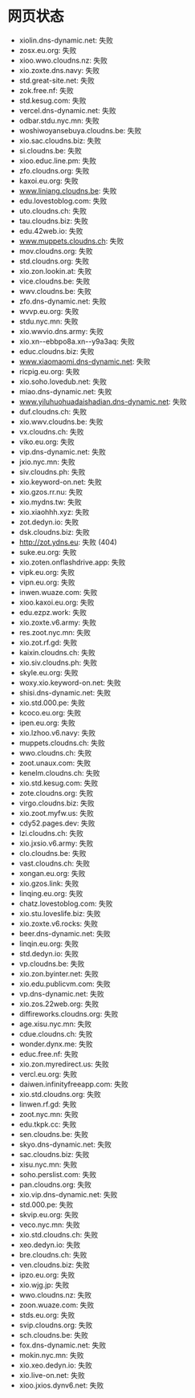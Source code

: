 # 网页状态
- xiolin.dns-dynamic.net: 失败
- zosx.eu.org: 失败
- xioo.wwo.cloudns.nz: 失败
- xio.zoxte.dns.navy: 失败
- std.great-site.net: 失败
- zok.free.nf: 失败
- std.kesug.com: 失败
- vercel.dns-dynamic.net: 失败
- odbar.stdu.nyc.mn: 失败
- woshiwoyansebuya.cloudns.be: 失败
- xio.sac.cloudns.biz: 失败
- si.cloudns.be: 失败
- xioo.educ.line.pm: 失败
- zfo.cloudns.org: 失败
- kaxoi.eu.org: 失败
- www.liniang.cloudns.be: 失败
- edu.lovestoblog.com: 失败
- uto.cloudns.ch: 失败
- tau.cloudns.biz: 失败
- edu.42web.io: 失败
- www.muppets.cloudns.ch: 失败
- mov.cloudns.org: 失败
- std.cloudns.org: 失败
- xio.zon.lookin.at: 失败
- vice.cloudns.be: 失败
- wwv.cloudns.be: 失败
- zfo.dns-dynamic.net: 失败
- wvvp.eu.org: 失败
- stdu.nyc.mn: 失败
- xio.wwvio.dns.army: 失败
- xio.xn--ebbpo8a.xn--y9a3aq: 失败
- educ.cloudns.biz: 失败
- www.xiaomaomi.dns-dynamic.net: 失败
- ricpig.eu.org: 失败
- xio.soho.lovedub.net: 失败
- miao.dns-dynamic.net: 失败
- www.yiluhuohuadaishadian.dns-dynamic.net: 失败
- duf.cloudns.ch: 失败
- xio.wwv.cloudns.be: 失败
- vx.cloudns.ch: 失败
- viko.eu.org: 失败
- vip.dns-dynamic.net: 失败
- jxio.nyc.mn: 失败
- siv.cloudns.ph: 失败
- xio.keyword-on.net: 失败
- xio.gzos.rr.nu: 失败
- xio.mydns.tw: 失败
- xio.xiaohhh.xyz: 失败
- zot.dedyn.io: 失败
- dsk.cloudns.biz: 失败
- http://zot.ydns.eu: 失败 (404)
- suke.eu.org: 失败
- xio.zoten.onflashdrive.app: 失败
- vipk.eu.org: 失败
- vipn.eu.org: 失败
- inwen.wuaze.com: 失败
- xioo.kaxoi.eu.org: 失败
- edu.ezpz.work: 失败
- xio.zoxte.v6.army: 失败
- res.zoot.nyc.mn: 失败
- xio.zot.rf.gd: 失败
- kaixin.cloudns.ch: 失败
- xio.siv.cloudns.ph: 失败
- skyle.eu.org: 失败
- woxy.xio.keyword-on.net: 失败
- shisi.dns-dynamic.net: 失败
- xio.std.000.pe: 失败
- kcoco.eu.org: 失败
- ipen.eu.org: 失败
- xio.lzhoo.v6.navy: 失败
- muppets.cloudns.ch: 失败
- wwo.cloudns.ch: 失败
- zoot.unaux.com: 失败
- kenelm.cloudns.ch: 失败
- xio.std.kesug.com: 失败
- zote.cloudns.org: 失败
- virgo.cloudns.biz: 失败
- xio.zoot.myfw.us: 失败
- cdy52.pages.dev: 失败
- lzi.cloudns.ch: 失败
- xio.jxsio.v6.army: 失败
- clo.cloudns.be: 失败
- vast.cloudns.ch: 失败
- xongan.eu.org: 失败
- xio.gzos.link: 失败
- linqing.eu.org: 失败
- chatz.lovestoblog.com: 失败
- xio.stu.loveslife.biz: 失败
- xio.zoxte.v6.rocks: 失败
- beer.dns-dynamic.net: 失败
- linqin.eu.org: 失败
- std.dedyn.io: 失败
- vp.cloudns.be: 失败
- xio.zon.byinter.net: 失败
- xio.edu.publicvm.com: 失败
- vp.dns-dynamic.net: 失败
- xio.zos.22web.org: 失败
- diffireworks.cloudns.org: 失败
- age.xisu.nyc.mn: 失败
- cdue.cloudns.ch: 失败
- wonder.dynx.me: 失败
- educ.free.nf: 失败
- xio.zon.myredirect.us: 失败
- vercl.eu.org: 失败
- daiwen.infinityfreeapp.com: 失败
- xio.std.cloudns.org: 失败
- linwen.rf.gd: 失败
- zoot.nyc.mn: 失败
- edu.tkpk.cc: 失败
- sen.cloudns.be: 失败
- skyo.dns-dynamic.net: 失败
- sac.cloudns.biz: 失败
- xisu.nyc.mn: 失败
- soho.perslist.com: 失败
- pan.cloudns.org: 失败
- xio.vip.dns-dynamic.net: 失败
- std.000.pe: 失败
- skvip.eu.org: 失败
- veco.nyc.mn: 失败
- xio.std.cloudns.ch: 失败
- xeo.dedyn.io: 失败
- bre.cloudns.ch: 失败
- ven.cloudns.biz: 失败
- ipzo.eu.org: 失败
- xio.wjg.jp: 失败
- wwo.cloudns.nz: 失败
- zoon.wuaze.com: 失败
- stds.eu.org: 失败
- svip.cloudns.org: 失败
- sch.cloudns.be: 失败
- fox.dns-dynamic.net: 失败
- mokin.nyc.mn: 失败
- xio.xeo.dedyn.io: 失败
- xio.live-on.net: 失败
- xioo.jxios.dynv6.net: 失败
